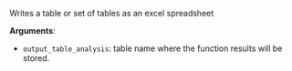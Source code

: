 Writes a table or set of tables as an excel spreadsheet

**Arguments**:

- `output_table_analysis`: table name where the function results will be stored.


